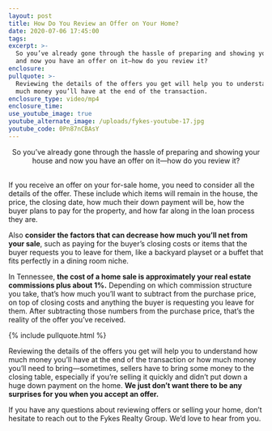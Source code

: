 ```yaml
---
layout: post
title: How Do You Review an Offer on Your Home?
date: 2020-07-06 17:45:00
tags:
excerpt: >-
  So you’ve already gone through the hassle of preparing and showing your house
  and now you have an offer on it—how do you review it?
enclosure:
pullquote: >-
  Reviewing the details of the offers you get will help you to understand how
  much money you’ll have at the end of the transaction.
enclosure_type: video/mp4
enclosure_time:
use_youtube_image: true
youtube_alternate_image: /uploads/fykes-youtube-17.jpg
youtube_code: 0Pn87nCBAsY
---
```


<center>So you&rsquo;ve already gone through the hassle of preparing and showing your house and now you have an offer on it&mdash;how do you review it?</center>

<center>&nbsp;</center>

If you receive an offer on your for-sale home, you need to consider all the details of the offer. These include which items will remain in the house, the price, the closing date, how much their down payment will be, how the buyer plans to pay for the property, and how far along in the loan process they are.&nbsp;

Also **consider the factors that can decrease how much you’ll net from your sale**, such as paying for the buyer’s closing costs or items that the buyer requests you to leave for them, like a backyard playset or a buffet that fits perfectly in a dining room niche.

In Tennessee, **the cost of a home sale is approximately your real estate commissions plus about 1%.** Depending on which commission structure you take, that’s how much you’ll want to subtract from the purchase price, on top of closing costs and anything the buyer is requesting you leave for them. After subtracting those numbers from the purchase price, that’s the reality of the offer you’ve received.

{% include pullquote.html %}

Reviewing the details of the offers you get will help you to understand how much money you’ll have at the end of the transaction or how much money you’ll need to bring—sometimes, sellers have to bring some money to the closing table, especially if you’re selling it quickly and didn’t put down a huge down payment on the home. **We just don’t want there to be any surprises for you when you accept an offer.**

If you have any questions about reviewing offers or selling your home, don’t hesitate to reach out to the Fykes Realty Group. We’d love to hear from you.&nbsp;